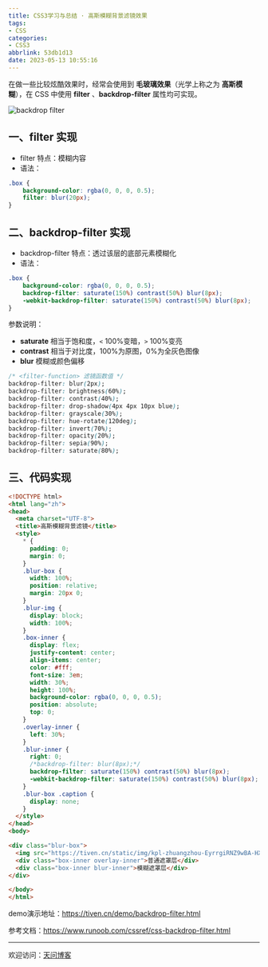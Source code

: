 ```yaml
---
title: CSS3学习与总结 · 高斯模糊背景滤镜效果
tags:
- CSS
categories:
- CSS3
abbrlink: 53db1d13
date: 2023-05-13 10:55:16
---
```


在做一些比较炫酷效果时，经常会使用到 **毛玻璃效果**（光学上称之为 **高斯模糊**），在 CSS 中使用 **filter** 、**backdrop-filter** 属性均可实现。

![backdrop filter](https://tiven.cn/static/img/backdrop-filter-TPco6NPk.jpg)

[//]: # (<!-- more -->)

## 一、filter 实现

* filter 特点：模糊内容
* 语法：

```css
.box {
    background-color: rgba(0, 0, 0, 0.5);
    filter: blur(20px);
}
```

## 二、backdrop-filter 实现

* backdrop-filter 特点：透过该层的底部元素模糊化
* 语法：

```css
.box {
    background-color: rgba(0, 0, 0, 0.5);
    backdrop-filter: saturate(150%) contrast(50%) blur(8px);
    -webkit-backdrop-filter: saturate(150%) contrast(50%) blur(8px);
}
```

参数说明：
* **saturate** 相当于饱和度，`<` 100%变暗，`>` 100%变亮
* **contrast** 相当于对比度，100%为原图，0%为全灰色图像
* **blur** 模糊或颜色偏移

```css
/* <filter-function> 滤镜函数值 */
backdrop-filter: blur(2px);
backdrop-filter: brightness(60%);
backdrop-filter: contrast(40%);
backdrop-filter: drop-shadow(4px 4px 10px blue);
backdrop-filter: grayscale(30%);
backdrop-filter: hue-rotate(120deg);
backdrop-filter: invert(70%);
backdrop-filter: opacity(20%);
backdrop-filter: sepia(90%);
backdrop-filter: saturate(80%);
```

## 三、代码实现

```html
<!DOCTYPE html>
<html lang="zh">
<head>
  <meta charset="UTF-8">
  <title>高斯模糊背景滤镜</title>
  <style>
    * {
      padding: 0;
      margin: 0;
    }
    .blur-box {
      width: 100%;
      position: relative;
      margin: 20px 0;
    }
    .blur-img {
      display: block;
      width: 100%;
    }
    .box-inner {
      display: flex;
      justify-content: center;
      align-items: center;
      color: #fff;
      font-size: 3em;
      width: 30%;
      height: 100%;
      background-color: rgba(0, 0, 0, 0.5);
      position: absolute;
      top: 0;
    }
    .overlay-inner {
      left: 30%;
    }
    .blur-inner {
      right: 0;
      /*backdrop-filter: blur(8px);*/
      backdrop-filter: saturate(150%) contrast(50%) blur(8px);
      -webkit-backdrop-filter: saturate(150%) contrast(50%) blur(8px);
    }
    .blur-box .caption {
      display: none;
    }
  </style>
</head>
<body>

<div class="blur-box">
  <img src="https://tiven.cn/static/img/kpl-zhuangzhou-EyrrgiRNZ9wBA-HXw8OJt.jpg" alt="blur-img" class="blur-img">
  <div class="box-inner overlay-inner">普通遮罩层</div>
  <div class="box-inner blur-inner">模糊遮罩层</div>
</div>

</body>
</html>
```

demo演示地址：https://tiven.cn/demo/backdrop-filter.html

参考文档：https://www.runoob.com/cssref/css-backdrop-filter.html

---

欢迎访问：[天问博客](https://tiven.cn/p/53db1d13/ "天问博客-专注于大前端技术")


